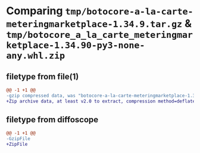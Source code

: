 # Comparing `tmp/botocore-a-la-carte-meteringmarketplace-1.34.9.tar.gz` & `tmp/botocore_a_la_carte_meteringmarketplace-1.34.90-py3-none-any.whl.zip`

## filetype from file(1)

```diff
@@ -1 +1 @@
-gzip compressed data, was "botocore-a-la-carte-meteringmarketplace-1.34.9.tar", last modified: Thu Dec 28 01:06:55 2023, max compression
+Zip archive data, at least v2.0 to extract, compression method=deflate
```

## filetype from diffoscope

```diff
@@ -1 +1 @@
-GzipFile
+ZipFile
```

